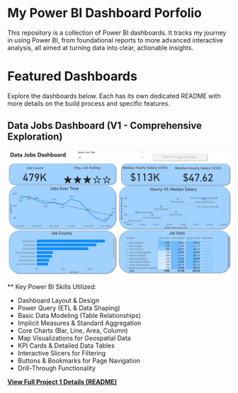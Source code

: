 # My Power BI Dashboard Porfolio

This repository is a collection of Power BI dashboards. It tracks my journey in using Power BI, from foundational reports to more advanced interactive analysis, all aimed at turning data into clear, actionable insights.

# Featured Dashboards

Explore the dashboards below. Each has its own dedicated README with more details on the build process and specific features.

## Data Jobs Dashboard (V1 - Comprehensive Exploration)

![Data Jobs DB v1](/images/Project1_Page1.png)

** Key Power BI Skills Utilized:
* Dashboard Layout & Design
* Power Query (ETL & Data Shaping)
* Basic Data Modeling (Table Relationships)
* Implicit Measures & Standard Aggregation
* Core Charts (Bar, Line, Area, Column)
* Map Visualizations for Geospatial Data
* KPI Cards & Detailed Data Tables
* Interactive Slicers for Filtering
* Buttons & Bookmarks for Page Navigation
* Drill-Through Functionality

[**View Full Project 1 Details (README)**](/Data_Jobs_v1/README.md)